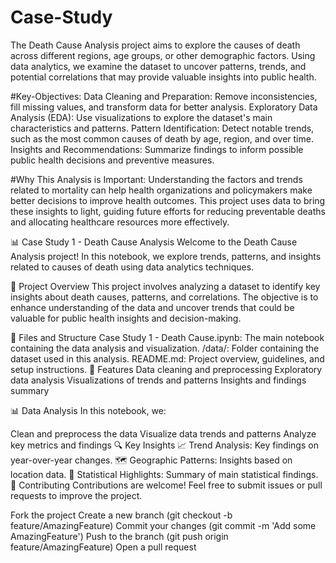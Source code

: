 # Case-Study
The Death Cause Analysis project aims to explore the causes of death across different regions, age groups, or other demographic factors. Using data analytics, we examine the dataset to uncover patterns, trends, and potential correlations that may provide valuable insights into public health.

#Key-Objectives:
Data Cleaning and Preparation: Remove inconsistencies, fill missing values, and transform data for better analysis.
Exploratory Data Analysis (EDA): Use visualizations to explore the dataset's main characteristics and patterns.
Pattern Identification: Detect notable trends, such as the most common causes of death by age, region, and over time.
Insights and Recommendations: Summarize findings to inform possible public health decisions and preventive measures.


#Why This Analysis is Important:
Understanding the factors and trends related to mortality can help health organizations and policymakers make better decisions to improve health outcomes. This project uses data to bring these insights to light, guiding future efforts for reducing preventable deaths and allocating healthcare resources more effectively.



📊 Case Study 1 - Death Cause Analysis
Welcome to the Death Cause Analysis project! In this notebook, we explore trends, patterns, and insights related to causes of death using data analytics techniques.

📝 Project Overview
This project involves analyzing a dataset to identify key insights about death causes, patterns, and correlations. The objective is to enhance understanding of the data and uncover trends that could be valuable for public health insights and decision-making.

📂 Files and Structure
Case Study 1 - Death Cause.ipynb: The main notebook containing the data analysis and visualization.
/data/: Folder containing the dataset used in this analysis.
README.md: Project overview, guidelines, and setup instructions.
🚀 Features
Data cleaning and preprocessing
Exploratory data analysis
Visualizations of trends and patterns
Insights and findings summary


📊 Data Analysis
In this notebook, we:

Clean and preprocess the data
Visualize data trends and patterns
Analyze key metrics and findings
🔍 Key Insights
📈 Trend Analysis: Key findings on year-over-year changes.
🗺️ Geographic Patterns: Insights based on location data.
🧮 Statistical Highlights: Summary of main statistical findings.
🤝 Contributing
Contributions are welcome! Feel free to submit issues or pull requests to improve the project.

Fork the project
Create a new branch (git checkout -b feature/AmazingFeature)
Commit your changes (git commit -m 'Add some AmazingFeature')
Push to the branch (git push origin feature/AmazingFeature)
Open a pull request

